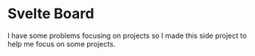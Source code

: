 # Svelte Board

I have some problems focusing on projects so I made this side project to help me focus on some projects.